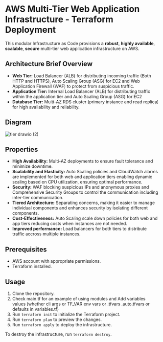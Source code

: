 # AWS Multi-Tier Web Application Infrastructure - Terraform Deployment

This modular Infrastructure as Code provisions a **robust**, **highly available**, **scalable**, **secure** multi-tier web application infrastructure on AWS.

## Architecture Brief Overview
* **Web Tier:** Load Balancer (ALB) for distributing incoming traffic (Both HTTP and HTTPS), Auto Scaling Group (ASG) for EC2 and Web Application Firewall (WAF) to protect from suspicious traffic.
* **Application Tier:** Internal Load Balancer (ALB) for distributing traffic within the application tier and Auto Scaling Group (ASG) for EC2
* **Database Tier:** Multi-AZ RDS cluster (primary instance and read replica) for high availability and reliability.
## Diagram
![tier drawio (2)](https://github.com/user-attachments/assets/7fde6af6-d2e1-416c-84d2-f67c794b75d0)

## Properties
* **High Availability:** Multi-AZ deployments to ensure fault tolerance and minimize downtime.
* **Scalability and Elasticity:** Auto Scaling policies and CloudWatch alarms are implemented for both web and application tiers enabling dynamic scaling based on CPU utilization, ensuring optimal performance.
* **Security:** WAF blocking suspicious IPs and anonymous proxies and Comprehensive Security Groups to control the communication including inter-tier communication.
* **Tiered Architecture:** Separating concerns, making it easier to manage individual components and enhances security by isolating different components.
* **Cost-Effectiveness:** Auto Scaling scale down policies for both web and app tiers reducing costs when instances are not needed.
* **Improved performance:** Load balancers for both tiers to distribute traffic accross multiple instances.

## Prerequisites

* AWS account with appropriate permissions.
* Terraform installed.
  
## Usage

1.  Clone the repository.
2.  Check main.tf for an example of using modules and Add variables values (whether cli args or TF_VAR env vars or .tfvars .auto.tfvars or defaults in variables.tf)
3.  Run `terraform init` to initialize the Terraform project.
4.  Run `terraform plan` to preview the changes.
5.  Run `terraform apply` to deploy the infrastructure.

To destroy the infrastructure, run `terraform destroy`.
